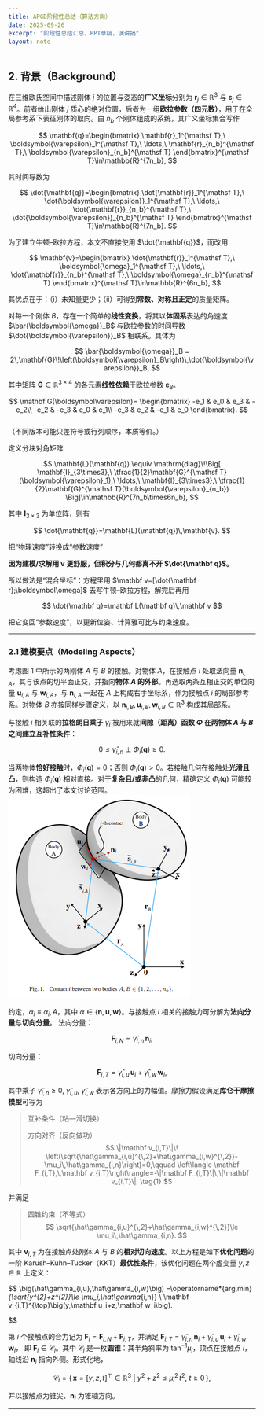 ```yaml
---
title: APGD阶段性总结（算法方向）
date: 2025-09-26
excerpt: "阶段性总结汇总，PPT草稿，演讲搞"
layout: note
---
```


## 2. 背景（Background）

在三维欧氏空间中描述刚体 $j$ 的位置与姿态的**广义坐标**分别为 $\mathbf{r}_j \in \mathbb{R}^3$ 与 $\boldsymbol{\varepsilon}_j \in \mathbb{R}^4$。前者给出刚体 $j$ 质心的绝对位置，后者为一组**欧拉参数（四元数）**，用于在全局参考系下表征刚体的取向。由 $n_b$ 个刚体组成的系统，其广义坐标集合写作

$$
\mathbf{q}=\begin{bmatrix}
\mathbf{r}_1^{\mathsf T},\ \boldsymbol{\varepsilon}_1^{\mathsf T},\ \ldots,\ \mathbf{r}_{n_b}^{\mathsf T},\ \boldsymbol{\varepsilon}_{n_b}^{\mathsf T}
\end{bmatrix}^{\mathsf T}\in\mathbb{R}^{7n_b},
$$

其时间导数为

$$
\dot{\mathbf{q}}=\begin{bmatrix}
\dot{\mathbf{r}}_1^{\mathsf T},\ \dot{\boldsymbol{\varepsilon}}_1^{\mathsf T},\ \ldots,\ \dot{\mathbf{r}}_{n_b}^{\mathsf T},\ \dot{\boldsymbol{\varepsilon}}_{n_b}^{\mathsf T}
\end{bmatrix}^{\mathsf T}\in\mathbb{R}^{7n_b}.
$$

为了建立牛顿–欧拉方程，本文不直接使用 $\dot{\mathbf{q}}$，而改用

$$
\mathbf{v}=\begin{bmatrix}
\dot{\mathbf{r}}_1^{\mathsf T},\ \boldsymbol{\omega}_1^{\mathsf T},\ \ldots,\ \dot{\mathbf{r}}_{n_b}^{\mathsf T},\ \boldsymbol{\omega}_{n_b}^{\mathsf T}
\end{bmatrix}^{\mathsf T}\in\mathbb{R}^{6n_b},
$$

其优点在于：（i）未知量更少；（ii）可得到**常数、对称且正定**的质量矩阵。

对每一个刚体 $B$，存在一个简单的**线性变换**，将其以**体固系**表达的角速度 $\bar{\boldsymbol{\omega}}_B$ 与欧拉参数的时间导数 $\dot{\boldsymbol{\varepsilon}}_B$ 相联系。具体为

$$
\bar{\boldsymbol{\omega}}_B = 2\,\mathbf{G}\!\left(\boldsymbol{\varepsilon}_B\right)\,\dot{\boldsymbol{\varepsilon}}_B,
$$

其中矩阵 $\mathbf{G}\in\mathbb{R}^{3\times4}$ 的各元素**线性依赖**于欧拉参数 $\boldsymbol{\varepsilon}_B$。

$$
\mathbf G(\boldsymbol\varepsilon)=
\begin{bmatrix}
-e_1 & e_0 & e_3 & -e_2\\
-e_2 & -e_3 & e_0 & e_1\\
-e_3 & e_2 & -e_1 & e_0
\end{bmatrix}.
$$   
（不同版本可能只差符号或行列顺序，本质等价。）

定义分块对角矩阵

$$
\mathbf{L}(\mathbf{q}) \equiv \mathrm{diag}\!\Big[
\mathbf{I}_{3\times3},\ \tfrac{1}{2}\mathbf{G}^{\mathsf T}(\boldsymbol{\varepsilon}_1),\ \ldots,\ 
\mathbf{I}_{3\times3},\ \tfrac{1}{2}\mathbf{G}^{\mathsf T}(\boldsymbol{\varepsilon}_{n_b})
\Big]\in\mathbb{R}^{7n_b\times6n_b},
$$

其中 $\mathbf{I}_{3\times3}$ 为单位阵，则有

$$
\dot{\mathbf{q}}=\mathbf{L}(\mathbf{q})\,\mathbf{v}.
$$

把“物理速度”转换成“参数速度”

**因为建模/求解用 $\mathbf v$ 更舒服，但积分与几何都离不开 $\dot{\mathbf q}$。**

所以做法是“混合坐标”：方程里用 $\mathbf v=[\dot{\mathbf r};\boldsymbol\omega]$ 去写牛顿–欧拉方程，解完后再用

$$
\dot{\mathbf q}=\mathbf L(\mathbf q)\,\mathbf v
$$

把它变回“参数速度”，以更新位姿、计算雅可比与约束速度。

---

### 2.1 建模要点（Modeling Aspects）

考虑图 1 中所示的两刚体 $A$ 与 $B$ 的接触。对物体 $A$，在接触点 $i$ 处取法向量 $\mathbf{n}_{i,A}$，其与该点的切平面正交，并指向**物体 $A$ 的外部**。再选取两条互相正交的单位向量 $\mathbf{u}_{i,A}$ 与 $\mathbf{w}_{i,A}$，与 $\mathbf{n}_{i,A}$ 一起在 $A$ 上构成右手坐标系，作为接触点 $i$ 的局部参考系。对物体 $B$ 亦按同样步骤定义，以 $\mathbf{n}_{i,B},\,\mathbf{u}_{i,B},\,\mathbf{w}_{i,B}\in\mathbb{R}^3$ 构成其局部系。

与接触 $i$ 相关联的**拉格朗日乘子** $\hat{\gamma}_i$ 被用来就**间隙（距离）**函数 $\Phi$ 在两物体 $A$ 与 $B$ 之间建立**互补性条件**：

$$
0 \le \hat{\gamma}_{i,n}\ \perp\ \Phi_i(\mathbf{q}) \ge 0 .
$$

当两物体**恰好接触**时，$\Phi_i(\mathbf{q})=0$；否则 $\Phi_i(\mathbf{q})>0$。若接触几何在接触处**光滑且凸**，则构造 $\Phi_i(\mathbf{q})$ 相对直接。对于**复杂且/或非凸**的几何，精确定义 $\Phi_i(\mathbf{q})$ 可能较为困难，这超出了本文讨论范围。
![图 1](image-1.png)

约定，$\alpha_i \equiv \alpha_i,A$，其中 $\alpha \in \{\mathbf n,\mathbf u,\mathbf w\}$。与接触点 $i$ 相关的接触力可分解为**法向分量**与**切向分量**。
法向分量：

$$
\mathbf F_{i,N}=\hat\gamma_{i,n}\,\mathbf n_i,
$$

切向分量：

$$
\mathbf F_{i,T}=\hat\gamma_{i,u}\,\mathbf u_i+\hat\gamma_{i,w}\,\mathbf w_i,
$$

其中乘子 $\hat\gamma_{i,n}\ge 0,\ \hat\gamma_{i,u},\ \hat\gamma_{i,w}$ 表示各方向上的力幅值。摩擦力假设满足**库仑干摩擦模型**可写为

> 互补条件（粘—滑切换）
> 
> 方向对齐（反向做功）
$$
\|\mathbf v_{i,T}\|\!
\left(\sqrt{\hat\gamma_{i,u}^{\,2}+\hat\gamma_{i,w}^{\,2}}-\mu_i\,\hat\gamma_{i,n}\right)=0,\qquad
\left\langle \mathbf F_{i,T},\,\mathbf v_{i,T}\right\rangle=-\|\mathbf F_{i,T}\|\,\|\mathbf v_{i,T}\|,
\tag{1}
$$

并满足
> 圆锥约束（不等式）
$$
\sqrt{\hat\gamma_{i,u}^{\,2}+\hat\gamma_{i,w}^{\,2}}\le \mu_i\,\hat\gamma_{i,n}.
$$


其中 $\mathbf v_{i,T}$ 为在接触点处刚体 $A$ 与 $B$ 的**相对切向速度**。以上方程是如下**优化问题**的一阶 Karush–Kuhn–Tucker（KKT）**最优性条件**，该优化问题在两个虚变量 $y,z\in\mathbb R$ 上定义：

$$
\big(\hat\gamma_{i,u},\hat\gamma_{i,w}\big)
=\operatorname*{arg\,min}_{\sqrt{y^{2}+z^{2}}\le \mu_i\,\hat\gamma_{i,n}}
\ \mathbf v_{i,T}^{\top}\big(y\,\mathbf u_i+z\,\mathbf w_i\big).

$$

第 $i$ 个接触点的合力记为 $\mathbf F_i=\mathbf F_{i,N}+\mathbf F_{i,T}$，并满足
$\mathbf F_{i,T}=\hat\gamma_{i,n}\,\mathbf n_i+\hat\gamma_{i,u}\,\mathbf u_i+\hat\gamma_{i,w}\,\mathbf w_i$，
即 $\mathbf F_i\in\mathcal C_i$。其中 $\mathcal C_i$ 是一枚**圆锥**：其半角斜率为 $\tan^{-1}\mu_i$，顶点在接触点 $i$，轴线沿 $\mathbf n_i$ 指向外侧。形式化地，

$$
\mathcal C_i=\left\{\,\mathbf x=[y,z,t]^{\top}\in\mathbb R^3\ \big|\ y^2+z^2\le \mu_i^2\,t^2,\ t\ge 0\,\right\},
$$

并以接触点为锥尖、$\mathbf n_i$ 为锥轴方向。

---

